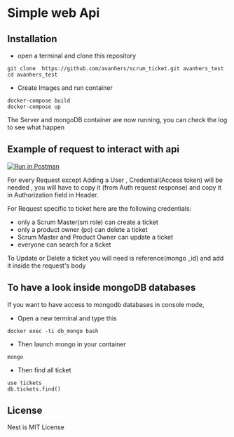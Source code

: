 # Simple web Api

## Installation

* open a terminal and clone this repository

```console
git clone  https://github.com/avanhers/scrum_ticket.git avanhers_test
cd avanhers_test
```

* Create Images and run container

```console
docker-compose build
docker-compose up
```

The Server and mongoDB container are now running, you can check the log to see what happen

## Example of request to interact with api

[![Run in Postman](https://run.pstmn.io/button.svg)](https://app.getpostman.com/run-collection/13787739-b62ad118-9e48-45b3-9ba1-70bcb5072406?action=collection%2Ffork&collection-url=entityId%3D13787739-b62ad118-9e48-45b3-9ba1-70bcb5072406%26entityType%3Dcollection%26workspaceId%3D42ea537e-0135-4d5b-8e51-62ac5fad979a)

For every Request except Adding a User , Credential(Access token) will be needed , you will have to copy it (from Auth request response) and copy it in Authorization field in Header.

For Request specific to ticket here are the following credentials:
* only a Scrum Master(sm role) can create a ticket
* only a product owner (po) can delete a ticket
* Scrum Master and Product Owner can update a ticket
* everyone can search for a ticket

To Update or Delete a ticket you will need is reference(mongo \_id) and add it inside the request's body

## To have a look inside mongoDB databases

If you want to have access to mongodb databases in console mode, 

* Open a new terminal and type this

```console
docker exec -ti db_mongo bash
```

* Then launch mongo in your container 

```console
mongo
```

* Then find all ticket

```console
use tickets
db.tickets.find()
```

## License
Nest is MIT License
